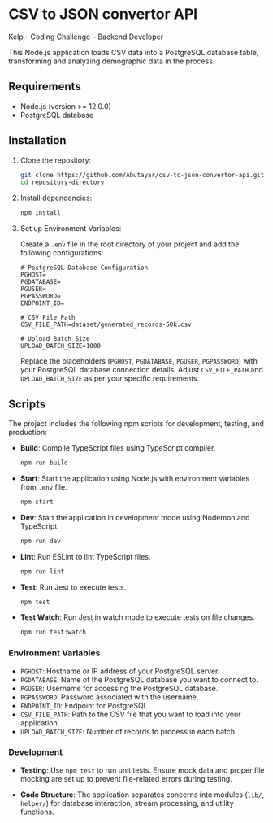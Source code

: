 # CSV to JSON convertor API
Kelp - Coding Challenge – Backend Developer

This Node.js application loads CSV data into a PostgreSQL database table, transforming and analyzing demographic data in the process.

## Requirements

- Node.js (version >= 12.0.0)
- PostgreSQL database

## Installation

1. Clone the repository:

   ```bash
   git clone https://github.com/Abutayar/csv-to-json-convertor-api.git
   cd repository-directory
   ```

2. Install dependencies:

   ```bash
   npm install
   ```

3. Set up Environment Variables:

   Create a `.env` file in the root directory of your project and add the following configurations:

   ```dotenv
   # PostgreSQL Database Configuration
   PGHOST=
   PGDATABASE=
   PGUSER=
   PGPASSWORD=
   ENDPOINT_ID=

   # CSV File Path
   CSV_FILE_PATH=dataset/generated_records-50k.csv

   # Upload Batch Size
   UPLOAD_BATCH_SIZE=1000
   ```

   Replace the placeholders (`PGHOST`, `PGDATABASE`, `PGUSER`, `PGPASSWORD`) with your PostgreSQL database connection details. Adjust `CSV_FILE_PATH` and `UPLOAD_BATCH_SIZE` as per your specific requirements.

## Scripts

The project includes the following npm scripts for development, testing, and production:

- **Build**: Compile TypeScript files using TypeScript compiler.

  ```bash
  npm run build
  ```

- **Start**: Start the application using Node.js with environment variables from `.env` file.

  ```bash
  npm start
  ```

- **Dev**: Start the application in development mode using Nodemon and TypeScript.

  ```bash
  npm run dev
  ```

- **Lint**: Run ESLint to lint TypeScript files.

  ```bash
  npm run lint
  ```

- **Test**: Run Jest to execute tests.

  ```bash
  npm test
  ```

- **Test Watch**: Run Jest in watch mode to execute tests on file changes.

  ```bash
  npm run test:watch
  ```

### Environment Variables

- `PGHOST`: Hostname or IP address of your PostgreSQL server.
- `PGDATABASE`: Name of the PostgreSQL database you want to connect to.
- `PGUSER`: Username for accessing the PostgreSQL database.
- `PGPASSWORD`: Password associated with the username.
- `ENDPOINT_ID`: Endpoint for PostgreSQL.
- `CSV_FILE_PATH`: Path to the CSV file that you want to load into your application.
- `UPLOAD_BATCH_SIZE`: Number of records to process in each batch.

### Development

- **Testing**: Use `npm test` to run unit tests. Ensure mock data and proper file mocking are set up to prevent file-related errors during testing.

- **Code Structure**: The application separates concerns into modules (`lib/`, `helper/`) for database interaction, stream processing, and utility functions.

